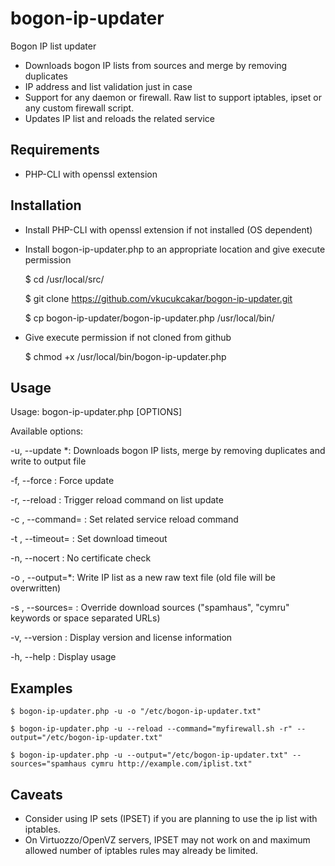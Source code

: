 # bogon-ip-updater

Bogon IP list updater

* Downloads bogon IP lists from sources and merge by removing duplicates
* IP address and list validation just in case
* Support for any daemon or firewall. Raw list to support iptables, ipset or any custom firewall script.
* Updates IP list and reloads the related service

## Requirements

* PHP-CLI with openssl extension

## Installation

* Install PHP-CLI with openssl extension if not installed (OS dependent)

* Install bogon-ip-updater.php to an appropriate location and give execute permission

	$ cd /usr/local/src/

	$ git clone https://github.com/vkucukcakar/bogon-ip-updater.git

	$ cp bogon-ip-updater/bogon-ip-updater.php /usr/local/bin/
	
* Give execute permission if not cloned from github

	$ chmod +x /usr/local/bin/bogon-ip-updater.php
	

## Usage

Usage: bogon-ip-updater.php [OPTIONS]

Available options:

-u, --update                      *: Downloads bogon IP lists, merge by removing duplicates and write to output file

-f, --force                        : Force update

-r, --reload                       : Trigger reload command on list update

-c <command>, --command=<command>  : Set related service reload command

-t <seconds>, --timeout=<seconds>  : Set download timeout

-n, --nocert                       : No certificate check

-o <filename>, --output=<filename>*: Write IP list as a new raw text file (old file will be overwritten)

-s <urls>, --sources=<urls>        : Override download sources ("spamhaus", "cymru" keywords or space separated URLs)

-v, --version                      : Display version and license information

-h, --help                         : Display usage

 
## Examples

	$ bogon-ip-updater.php -u -o "/etc/bogon-ip-updater.txt"

	$ bogon-ip-updater.php -u --reload --command="myfirewall.sh -r" --output="/etc/bogon-ip-updater.txt"

	$ bogon-ip-updater.php -u --output="/etc/bogon-ip-updater.txt" --sources="spamhaus cymru http://example.com/iplist.txt"
	
## Caveats

* Consider using IP sets (IPSET) if you are planning to use the ip list with iptables.
* On Virtuozzo/OpenVZ servers, IPSET may not work on and maximum allowed number of iptables rules may already be limited.
